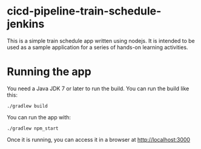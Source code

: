 # cicd-pipeline-train-schedule-jenkins

This is a simple train schedule app written using nodejs. It is intended to be used as a sample application for a series of hands-on learning activities.

# Running the app

You need a Java JDK 7 or later to run the build. You can run the build like this:

    ./gradlew build

You can run the app with:


    ./gradlew npm_start

Once it is running, you can access it in a browser at [http://localhost:3000](http://localhost:3000)

